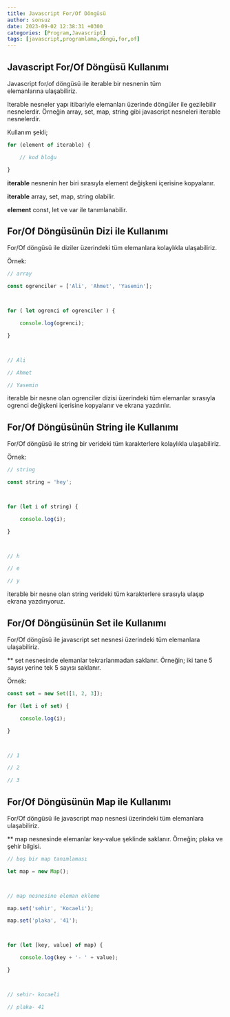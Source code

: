 ```yaml
---
title: Javascript For/Of Döngüsü
author: sonsuz
date: 2023-09-02 12:38:31 +0300
categories: [Program,Javascript]
tags: [javascript,programlama,döngü,for,of]
---
```





## Javascript For/Of Döngüsü Kullanımı

Javascript for/of döngüsü ile iterable bir nesnenin tüm elemanlarına ulaşabiliriz.

Iterable nesneler yapı itibariyle elemanları üzerinde döngüler ile gezilebilir nesnelerdir. Örneğin array, set, map, string gibi javascript nesneleri iterable nesnelerdir.

Kullanım şekli;

```js
for (element of iterable) {

    // kod bloğu

}
```

**iterable** nesnenin her biri sırasıyla element değişkeni içerisine kopyalanır.

**iterable** array, set, map, string olabilir.

**element** const, let ve var ile tanımlanabilir.

## For/Of Döngüsünün Dizi ile Kullanımı

For/Of döngüsü ile diziler üzerindeki tüm elemanlara kolaylıkla ulaşabiliriz.

Örnek:

```js
// array

const ogrenciler = ['Ali', 'Ahmet', 'Yasemin'];



for ( let ogrenci of ogrenciler ) {

    console.log(ogrenci);

}



// Ali

// Ahmet

// Yasemin
```

iterable bir nesne olan ogrenciler dizisi üzerindeki tüm elemanlar sırasıyla ogrenci değişkeni içerisine kopyalanır ve ekrana yazdırılır.

## For/Of Döngüsünün String ile Kullanımı

For/Of döngüsü ile string bir verideki tüm karakterlere kolaylıkla ulaşabiliriz.

Örnek:

```js
// string

const string = 'hey';



for (let i of string) {

    console.log(i);

}



// h

// e

// y
```

iterable bir nesne olan string verideki tüm karakterlere sırasıyla ulaşıp ekrana yazdırıyoruz.

## For/Of Döngüsünün Set ile Kullanımı

For/Of döngüsü ile javascript set nesnesi üzerindeki tüm elemanlara ulaşabiliriz.

\*\* set nesnesinde elemanlar tekrarlanmadan saklanır. Örneğin; iki tane 5 sayısı yerine tek 5 sayısı saklanır.

Örnek:

```js
const set = new Set([1, 2, 3]);

for (let i of set) {

    console.log(i);

}



// 1

// 2

// 3
```

## For/Of Döngüsünün Map ile Kullanımı

For/Of döngüsü ile javascript map nesnesi üzerindeki tüm elemanlara ulaşabiliriz.

\*\* map nesnesinde elemanlar key-value şeklinde saklanır. Örneğin; plaka ve şehir bilgisi.

```js
// boş bir map tanımlaması

let map = new Map();



// map nesnesine eleman ekleme

map.set('sehir', 'Kocaeli');

map.set('plaka', '41');



for (let [key, value] of map) {

    console.log(key + '- ' + value);

}



// sehir- kocaeli

// plaka- 41


```
